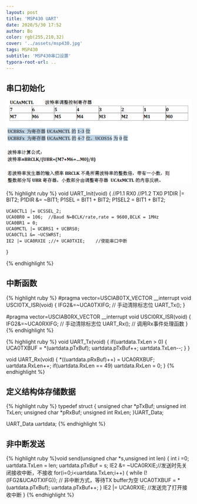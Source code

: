 ```yaml
---
layout: post
title: 'MSP430 UART'
date: 2020/5/30 17:52
author: Bo
color: rgb(255,210,32)
cover: '../assets/msp430.jpg'
tags: MSP430
subtitle: 'MSP430串口设置'
typora-root-url: ..
---
```


## 串口初始化

![](/pictures/msp430/uart_1.png)

{% highlight ruby %}
void UART_Init(void)
{
    //P1.1 RX0
    //P1.2 TX0
    P1DIR |= BIT2;
    P1DIR &= ~BIT1;
    P1SEL = BIT1 + BIT2;
    P1SEL2 = BIT1 + BIT2;

    UCA0CTL1 |= UCSSEL_2;
    UCA0BR0 = 106;  //Baud N=BCLK/rate,rate = 9600,BCLK = 1MHz
    UCA0BR1 = 0;
    UCA0MCTL |= UCBRS1 + UCBRS0;
    UCA0CTL1 &= ~UCSWRST;
    IE2 |= UCA0RXIE ;//+ UCA0TXIE;    //使能串口中断
}

{% endhighlight %}

## 中断函数
{% highlight ruby %}
#pragma vector=USCIAB0TX_VECTOR
__interrupt void USCI0TX_ISR(void)
{
    IFG2&=~UCA0TXIFG;   // 手动清除标志位
    UART_Tx();
}

#pragma vector=USCIAB0RX_VECTOR
__interrupt void USCI0RX_ISR(void)
{
    IFG2&=~UCA0RXIFG;     // 手动清除标志位
    UART_Rx();                    // 调用Rx事件处理函数
}
{% endhighlight %}

{% highlight ruby %}
void UART_Tx(void)
{
    if(uartdata.TxLen > 0)
    {
        UCA0TXBUF = *(uartdata.pTxBuf);
        uartdata.pTxBuf++;
        uartdata.TxLen--;
    }
}

void UART_Rx(void)
{
    *((uartdata.pRxBuf)++) = UCA0RXBUF;
    uartdata.RxLen++;
    if(uartdata.RxLen == 49)
        uartdata.RxLen = 0;
}
{% endhighlight %}

## 定义结构体存储数据

{% highlight ruby %}
typedef struct {
    unsigned char *pTxBuf;
    unsigned int TxLen;
    unsigned char *pRxBuf;
    unsigned int RxLen;
}UART_Data;

UART_Data uartdata;
{% endhighlight %}

## 非中断发送

{% highlight ruby %}void send(unsigned char *s,unsigned int len)
{
    int i =0;
    uartdata.TxLen = len;
    uartdata.pTxBuf = s;
     IE2 &= ~UCA0RXIE;//发送时先关闭接收中断，不接收
     for(i=0;i<uartdata.TxLen;i++)
    {
         while (!(IFG2&UCA0TXIFG)); //  非中断方式，等待TX buffer为空
         UCA0TXBUF = *(uartdata.pTxBuf);
         uartdata.pTxBuf++;
    }
    IE2 |= UCA0RXIE; //发送完了打开接收中断
}
{% endhighlight %}